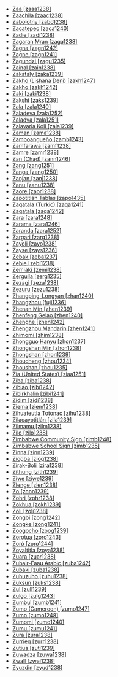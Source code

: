 - [Zaa [zaaa1238]](tree/atla1278/volt1241/krua1234/west2485/weea1234/guer1244/guer1240/weso1238/zaaa1238/md.ini)
- [Zaachila [zaac1238]](tree/otom1299/east2557/popo1292/zapo1436/zapo1437/nucl1765/core1259/cent2146/sant1447/zaac1238/md.ini)
- [Zabolotny [zabo1238]](tree/turk1311/comm1245/kipc1239/nort2696/tata1255/east2336/tobo1249/zabo1238/md.ini)
- [Zacatepec [zaca1240]](tree/mixe1284/mixe1286/oaxa1241/lowl1268/lowl1269/midl1241/nort2939/zaca1240/md.ini)
- [Zadie [zadi1238]](tree/atla1278/volt1241/krua1234/east2415/bete1265/east2416/gagn1235/zadi1238/md.ini)
- [Zagaran Mran [zaga1238]](tree/sino1245/burm1265/lolo1265/burm1266/nort2720/midn1240/maru1249/zaga1238/md.ini)
- [Zagna [zagn1242]](tree/atla1278/volt1241/krua1234/west2485/weea1234/guer1244/guer1240/weso1238/zagn1242/md.ini)
- [Zagne [zagn1241]](tree/atla1278/volt1241/krua1234/west2485/weea1234/guer1244/guer1240/weso1238/zagn1241/md.ini)
- [Zagundzi [zagu1235]](tree/indo1319/indo1320/indo1321/indo1322/roma1329/vlax1238/zagu1235/md.ini)
- [Zainal [zain1238]](tree/indo1319/indo1320/iran1269/sout3157/midd1352/mode1259/fars1254/fars1255/east2745/aima1241/zain1238/md.ini)
- [Zakataly [zaka1239]](tree/nakh1245/dagh1238/avar1255/avar1256/zaka1239/md.ini)
- [Zakho (Lishana Deni) [zakh1247]](tree/afro1255/semi1276/west2786/cent2236/nort3165/aram1259/east2680/cent2217/nort3241/nort3242/lish1247/zakh1247/md.ini)
- [Zakho [zakh1242]](tree/indo1319/indo1320/iran1269/cent2317/cent2318/nort3177/laki1246/kurd1259/nort2641/zakh1242/md.ini)
- [Zaki [zaki1238]](tree/cent2225/moru1252/cent2043/lugb1240/zaki1238/md.ini)
- [Zakshi [zaks1239]](tree/afro1255/chad1250/west2785/west2790/west2800/sout3162/sout3170/zaks1240/zari1242/zaks1239/md.ini)
- [Zala [zala1240]](tree/gong1255/omet1238/nort3161/cent2046/wola1242/zala1240/md.ini)
- [Zaladeva [zala1252]](tree/afro1255/chad1250/bium1280/nort3156/lama1287/lama1288/nort3048/zala1252/md.ini)
- [Zaladva [zala1251]](tree/afro1255/chad1250/bium1280/nort3156/lama1287/lama1288/zala1251/md.ini)
- [Zalavaria Koli [zala1239]](tree/indo1319/indo1320/indo1321/indo1322/subc1234/guja1255/guja1256/west2830/kach1272/zala1239/md.ini)
- [Zaman [zama1238]](tree/atla1278/volt1241/benu1247/bant1294/sout3152/narr1281/bant1295/yaun1239/bulu1251/zama1238/md.ini)
- [Zamboangueño [zamb1243]](tree/indo1319/ital1284/lati1262/lati1263/impe1234/roma1334/ital1285/west2813/shif1234/sout3183/west2838/cast1243/sout3200/tern1253/chav1241/zamb1243/md.ini)
- [Zamfarawa [zamf1238]](tree/afro1255/chad1250/west2785/west2714/west2718/haus1257/west2719/zamf1238/md.ini)
- [Zamre [zamr1238]](tree/afro1255/chad1250/masa1323/sout3146/mesm1239/zamr1238/md.ini)
- [Zan (Chad) [zann1246]](tree/atla1278/volt1241/nort3149/buak1234/adam1257/goul1243/goul1244/goul1245/zang1249/zann1246/md.ini)
- [Zang [zang1251]](tree/atla1278/volt1241/benu1247/bant1294/sout3152/wide1239/narr1282/momo1242/ngwo1241/zang1251/md.ini)
- [Zanga [zang1250]](tree/atla1278/volt1241/nort3149/gura1261/cent2243/sout3164/lobi1246/dyan1251/zang1250/md.ini)
- [Zanjan [zanj1238]](tree/indo1319/indo1320/iran1269/cent2317/cent2318/nort3177/tati1243/tati1244/sout3177/rama1272/take1255/zanj1238/md.ini)
- [Zanu [zanu1238]](tree/atla1278/volt1241/nort3149/came1255/samb1322/samb1323/nort3259/vere1249/vere1250/koma1266/zanu1238/md.ini)
- [Zaore [zaor1238]](tree/atla1278/volt1241/nort3149/gura1261/cent2243/nort2777/bwam1248/otiv1239/nucl1743/gurm1247/west2461/nucl1748/nort3234/moss1237/moss1238/moss1236/zaor1238/md.ini)
- [Zapotitlán Tablas [zapo1435]](tree/otom1299/west2783/tlap1252/subt1249/meph1234/acat1239/zapo1435/md.ini)
- [Zaqatala (Turkic) [zaqa1241]](tree/turk1311/comm1245/oghu1243/nucl1768/west2406/azer1255/mode1261/nort2697/zaqa1241/md.ini)
- [Zaqatala [zaqa1242]](tree/nakh1245/dagh1238/avar1255/avar1256/zaqa1242/md.ini)
- [Zara [zara1248]](tree/mand1469/west2780/samo1308/duun1243/bobo1253/sout2840/zara1248/md.ini)
- [Zarama [zara1246]](tree/atla1278/volt1241/benu1247/akpe1249/edoi1239/delt1252/dege1249/enge1239/zara1246/md.ini)
- [Zaranda [zara1252]](tree/afro1255/chad1250/west2785/west2790/west2800/sout3162/nort3190/geji1246/zara1252/md.ini)
- [Zargari [zarg1238]](tree/indo1319/indo1320/indo1321/indo1322/roma1329/balk1252/zarg1238/md.ini)
- [Zayoli [zayo1238]](tree/indo1319/indo1320/indo1321/indo1324/kash1277/zayo1238/md.ini)
- [Zayse [zays1236]](tree/gong1255/omet1238/east2423/zays1235/zays1236/md.ini)
- [Zebak [zeba1237]](tree/indo1319/indo1320/iran1269/sang1343/ishk1246/zeba1237/md.ini)
- [Zebie [zebi1238]](tree/atla1278/volt1241/krua1234/east2415/bete1265/east2416/gagn1235/zebi1238/md.ini)
- [Zemiaki [zemi1238]](tree/indo1319/indo1320/indo1321/indo1324/kuna1264/gawa1246/gran1245/zemi1238/md.ini)
- [Zergulla [zerg1235]](tree/gong1255/omet1238/east2423/zays1235/zerg1235/md.ini)
- [Zezagi [zeza1238]](tree/nucl1709/fini1244/huon1246/west2795/naba1257/mese1244/zeza1238/md.ini)
- [Zezuru [zezu1238]](tree/atla1278/volt1241/benu1247/bant1294/sout3152/narr1281/east2731/shon1250/core1255/plat1259/cent2310/shon1251/zezu1238/md.ini)
- [Zhangping-Longyan [zhan1240]](tree/sino1245/sini1245/minn1248/coas1318/minn1241/hokk1242/zhan1240/md.ini)
- [Zhangzhou [fuji1236]](tree/sino1245/sini1245/minn1248/coas1318/minn1241/hokk1242/fuji1236/md.ini)
- [Zhenan Min [zhen1239]](tree/sino1245/sini1245/minn1248/coas1318/minn1241/zhen1239/md.ini)
- [Zhenfeng Gelao [zhen1240]](tree/taik1256/kada1291/sout3143/west2798/gela1265/sout2749/gree1278/zhen1240/md.ini)
- [Zhenghe [zhen1242]](tree/sino1245/sini1245/minn1248/inla1267/minb1244/minb1236/zhen1242/md.ini)
- [Zhengzhou Mandarin [zhen1241]](tree/sino1245/sini1245/clas1255/midd1354/nort3155/mand1471/mand1415/huab1238/zhen1241/md.ini)
- [Zhimomi [zhim1238]](tree/sino1245/kuki1245/naga1409/anga1312/anga1286/reng1253/sumi1235/zhim1238/md.ini)
- [Zhongguo Hanyu [zhon1237]](tree/sino1245/sini1245/clas1255/midd1354/midd1344/zhon1237/md.ini)
- [Zhongshan Min [zhon1238]](tree/sino1245/sini1245/minn1248/coas1318/minn1241/zhon1238/md.ini)
- [Zhongshan [zhon1239]](tree/sino1245/sini1245/clas1255/midd1354/yuep1234/yuec1235/yueh1236/zhon1239/md.ini)
- [Zhoucheng [zhou1234]](tree/sino1245/macr1275/caij1235/baic1239/sout3254/sout2730/dali1242/zhou1234/md.ini)
- [Zhoushan [zhou1235]](tree/sino1245/sini1245/clas1255/midd1354/wuhu1234/wuch1236/taih1244/nort3273/yong1273/zhou1235/md.ini)
- [Zia (United States) [ziaa1251]](tree/kere1287/east1472/ziaa1251/md.ini)
- [Ziba [ziba1238]](tree/atla1278/volt1241/benu1247/bant1294/sout3152/narr1281/east2731/nort3203/grea1289/west2842/kivu1239/fore1272/shii1238/ziba1238/md.ini)
- [Zibiao [zibi1242]](tree/atla1278/volt1241/krua1234/west2485/weea1234/guer1244/guer1240/weso1238/zibi1242/md.ini)
- [Zibirkhalin [zibi1241]](tree/nakh1245/dagh1238/avar1255/andi1254/botl1243/botl1242/zibi1241/md.ini)
- [Zidim [zidi1238]](tree/afro1255/chad1250/bium1280/nort3156/marg1267/mofu1249/mofu1250/mofu1248/zidi1238/md.ini)
- [Ziema [ziem1238]](tree/mand1469/west2780/mand1431/sout2842/mend1263/loma1259/loma1260/ziem1238/md.ini)
- [Zihuateutla Totonac [zihu1238]](tree/toto1251/toto1252/cent1397/nort3265/xico1235/zihu1238/md.ini)
- [Zilacayotitlán [zila1239]](tree/otom1299/west2783/tlap1252/subt1249/meph1234/mali1285/zila1239/md.ini)
- [Zilmamu [zilm1238]](tree/surm1244/sout2836/sout2838/baal1234/kaci1244/zilm1238/md.ini)
- [Zilo [zilo1238]](tree/nakh1245/dagh1238/avar1255/andi1254/andi1255/zilo1238/md.ini)
- [Zimbabwe Community Sign [zimb1248]](tree/sign1238/deaf1237/zimb1247/zimb1248/md.ini)
- [Zimbabwe School Sign [zimb1235]](tree/sign1238/deaf1237/zimb1247/zimb1235/md.ini)
- [Zinna [zinn1239]](tree/atla1278/volt1241/nort3149/came1255/samb1322/mumu1249/mumu1250/nucl1240/zinn1239/md.ini)
- [Ziogba [ziog1238]](tree/afro1255/chad1250/bium1280/nort3156/marg1267/mand1472/wand1280/wand1281/wand1278/ziog1238/md.ini)
- [Zirak-Boli [zira1238]](tree/indo1319/indo1320/indo1321/indo1324/kash1277/zira1238/md.ini)
- [Zithung [zith1239]](tree/sino1245/nung1293/rawa1265/zith1239/md.ini)
- [Ziwe [ziwe1239]](tree/nucl1709/fini1244/huon1246/west2795/onoo1246/ziwe1239/md.ini)
- [Zlenge [zlen1238]](tree/afro1255/chad1250/bium1280/nort3156/higi1241/psik1239/zlen1238/md.ini)
- [Zo [zooo1239]](tree/atla1278/volt1241/nort3149/gura1261/cent2243/waja1258/bikw1235/bikw1236/makt1234/makn1235/zooo1239/md.ini)
- [Zohri [zohr1238]](tree/indo1319/indo1320/iran1269/sout3157/midd1352/mode1259/fars1254/fars1255/east2745/aima1241/zohr1238/md.ini)
- [Zokhua [zokh1239]](tree/sino1245/kuki1245/kuki1246/cent2005/laic1236/haka1240/zokh1239/md.ini)
- [Zoli [zoli1238]](tree/atla1278/volt1241/nort3149/came1255/mbum1257/cent2020/kara1477/nzak1246/zoli1238/md.ini)
- [Zongbi [zong1242]](tree/atla1278/volt1241/nort3149/came1255/samb1322/samb1323/sout3238/peer1241/zong1242/md.ini)
- [Zongke [zong1241]](tree/sino1245/burm1265/naqi1236/qian1263/rgya1241/horp1240/shan1274/zong1241/md.ini)
- [Zoogocho [zoog1239]](tree/otom1299/east2557/popo1292/zapo1436/zapo1437/nucl1765/core1259/nort2987/zoog1238/zoog1239/md.ini)
- [Zorotua [zoro1243]](tree/khoe1240/kwad1244/zoro1243/md.ini)
- [Zoró [zoro1244]](tree/tupi1275/mond1266/gavi1250/gavi1248/gavi1246/zoro1244/md.ini)
- [Zoyaltitla [zoya1238]](tree/otom1299/east2557/popo1292/popo1293/maza1295/maza1309/maza1296/zoya1238/md.ini)
- [Zuara [zuar1238]](tree/afro1255/berb1260/nafu1238/zuar1238/md.ini)
- [Zubair-Faau Arabic [zuba1242]](tree/afro1255/semi1276/west2786/cent2236/arab1394/arab1395/arab1393/gulf1241/zuba1242/md.ini)
- [Zubaki [zuba1238]](tree/atla1278/volt1241/benu1247/bant1294/sout3152/narr1281/east2731/nort3203/nort3209/coas1317/miji1240/poko1261/zuba1238/md.ini)
- [Zuhuzuho [zuhu1238]](tree/nucl1709/kain1273/goro1272/nucl1760/gahu1246/toka1244/zuhu1238/md.ini)
- [Zuksun [zuks1238]](tree/atla1278/volt1241/benu1247/kain1275/cent2242/duka1247/duka1250/main1281/kagf1238/zuks1238/md.ini)
- [Zul [zull1239]](tree/afro1255/chad1250/west2785/west2790/west2800/sout3162/nort3190/nyam1284/polc1243/zull1239/md.ini)
- [Zulgo [zulg1243]](tree/afro1255/chad1250/bium1280/nort3156/marg1267/mofu1249/meri1245/zulg1242/zulg1243/md.ini)
- [Zumbul [zumb1241]](tree/afro1255/chad1250/west2785/west2790/west2800/sout3162/sout3170/dass1243/zumb1241/md.ini)
- [Zumo (Cameroon) [zumo1247]](tree/afro1255/chad1250/bium1280/sout3145/bium1271/bata1316/jimi1254/zumo1247/md.ini)
- [Zumo [zumo1248]](tree/afro1255/chad1250/west2785/west2790/west2800/sout3161/guru1272/jimi1255/zumo1248/md.ini)
- [Zumomi [zumo1240]](tree/sino1245/kuki1245/naga1409/anga1312/anga1286/reng1253/sumi1235/zumo1240/md.ini)
- [Zumu [zumu1241]](tree/afro1255/chad1250/bium1280/sout3145/bium1271/bata1316/bata1314/zumu1241/md.ini)
- [Zura [zura1238]](tree/cent2225/sara1341/sbbo1237/nucl1719/ferg1237/gula1266/zura1238/md.ini)
- [Zurrieq [zurr1238]](tree/afro1255/semi1276/west2786/cent2236/arab1394/arab1395/nort3191/malt1254/zurr1238/md.ini)
- [Zutiua [zuti1239]](tree/book1242/guaj1255/zuti1239/md.ini)
- [Zuwadza [zuwa1238]](tree/koia1260/bara1376/omie1241/zuwa1238/md.ini)
- [Zwall [zwal1238]](tree/atla1278/volt1241/benu1247/benu1248/bero1241/shal1242/zwal1238/md.ini)
- [Zyuzdin [zyud1238]](tree/ural1272/perm1256/komi1267/komi1269/zyud1238/md.ini)
